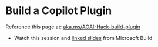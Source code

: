 # Build a Copilot Plugin
Reference this page at: [aka.ms/AOAI-Hack-build-plugin](https://aka.ms/AOAI-Hack-build-plugin)

- Watch this session and [linked slides](https://github.com/abbyjshen/AOAI-Hack-Pack/blob/main/packs/plugin/2023%20BRK230H%20Harness%20the%20power%20of%20AI-%20Extend%20Copilot%20and%20beyond.pdf) from Microsoft Build
